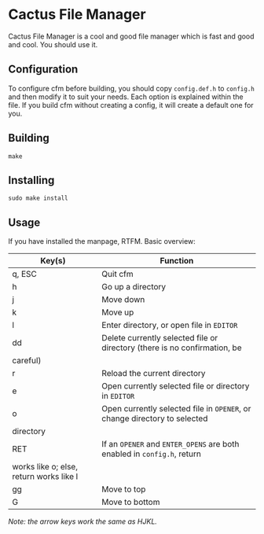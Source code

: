 # Cactus File Manager

Cactus File Manager is a cool and good file manager which is fast and good and
cool. You should use it.

## Configuration

To configure cfm before building, you should copy `config.def.h` to `config.h`
and then modify it to suit your needs. Each option is explained within the file.
If you build cfm without creating a config, it will create a default one for
you.

## Building

`make`

## Installing

`sudo make install`

## Usage

If you have installed the manpage, RTFM. Basic overview:

| Key(s) | Function |
| ------ | -------- |
| q, ESC | Quit cfm |
| h | Go up a directory |
| j | Move down |
| k | Move up |
| l | Enter directory, or open file in `EDITOR` |
| dd | Delete currently selected file or directory (there is no confirmation, be
careful) |
| r | Reload the current directory |
| e | Open currently selected file or directory in `EDITOR` |
| o | Open currently selected file in `OPENER`, or change directory to selected
directory |
| RET | If an `OPENER` and `ENTER_OPENS` are both enabled in `config.h`, return
works like o; else, return works like l |
| gg | Move to top |
| G | Move to bottom |

*Note: the arrow keys work the same as HJKL.*
